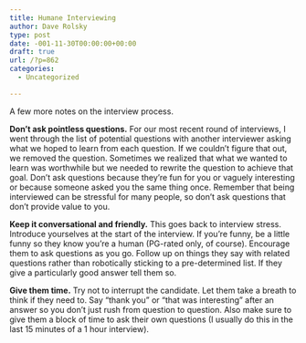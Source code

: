 ```yaml
---
title: Humane Interviewing
author: Dave Rolsky
type: post
date: -001-11-30T00:00:00+00:00
draft: true
url: /?p=862
categories:
  - Uncategorized

---
```

A few more notes on the interview process.

**Don&#8217;t ask pointless questions.** For our most recent round of interviews, I went through the list of potential questions with another interviewer asking what we hoped to learn from each question. If we couldn&#8217;t figure that out, we removed the question. Sometimes we realized that what we wanted to learn was worthwhile but we needed to rewrite the question to achieve that goal. Don&#8217;t ask questions because they&#8217;re fun for you or vaguely interesting or because someone asked you the same thing once. Remember that being interviewed can be stressful for many people, so don&#8217;t ask questions that don&#8217;t provide value to you.

**Keep it conversational and friendly.** This goes back to interview stress. Introduce yourselves at the start of the interview. If you&#8217;re funny, be a little funny so they know you&#8217;re a human (PG-rated only, of course). Encourage them to ask questions as you go. Follow up on things they say with related questions rather than robotically sticking to a pre-determined list. If they give a particularly good answer tell them so.

**Give them time.** Try not to interrupt the candidate. Let them take a breath to think if they need to. Say &#8220;thank you&#8221; or &#8220;that was interesting&#8221; after an answer so you don&#8217;t just rush from question to question. Also make sure to give them a block of time to ask their own questions (I usually do this in the last 15 minutes of a 1 hour interview).
